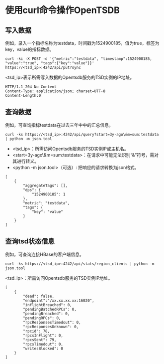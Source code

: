 # 使用curl命令操作OpenTSDB<a name="ZH-CN_TOPIC_0176678777"></a>

## 写入数据<a name="section937319270818"></a>

例如，录入一个指标名称为testdata，时间戳为1524900185，值为true，标签为key，value的指标数据。

```
curl -ki -X POST -d '{"metric":"testdata", "timestamp":1524900185, "value":"true", "tags":{"key":"value"}}' https://<tsd_ip>:4242/api/put?sync
```

<tsd\_ip\>表示所需写入数据的Opentsdb服务的TSD实例的IP地址。

```
HTTP/1.1 204 No Content
Content-Type: application/json; charset=UTF-8
Content-Length:0
```

## 查询数据<a name="section126481332391"></a>

例如，可查询指标testdata在过去三年中中的汇总信息。

```
curl -ks https://<tsd_ip>:4242/api/query?start=3y-ago\&m=sum:testdata | python -m json.tool
```

-   <tsd\_ip\>：所需访问Opentsdb服务的TSD实例IP或主机名。
-   <start=3y-ago\\&m=sum:testdata\>：在请求中可能无法识别“&”符号，需对其进行转义。
-   <python -m json.tool\>（可选）: 把响应的请求转换为json格式。

```
[
    {
        "aggregateTags": [],
        "dps": {
            "1524900185": 1
        },
        "metric": "testdata",
        "tags": {
            "key": "value"
        }
    }
]
```

## 查询tsd状态信息<a name="section1740125111310"></a>

例如，可查询连接HBase的客户端信息。

```
curl -ks https://<tsd_ip>:4242/api/stats/region_clients | python -m json.tool
```

<tsd\_ip\>：所需访问Opentsdb服务的TSD实例IP地址。

```
[
    {
        "dead": false,
        "endpoint":"/xx.xx.xx.xx:16020",
        "inflightBreached": 0,
        "pendingBatchedRPCs": 0,
        "pendingBreached": 0,
        "pendingRPCs": 0,
        "rpcResponsesTimedout": 0,
        "rpcResponsesUnknown": 0,
        "rpcid": 78,
        "rpcsInFlight": 0,
        "rpcsSent": 79,
        "rpcsTimedout": 0,
        "writesBlocked": 0
    }
]
```

